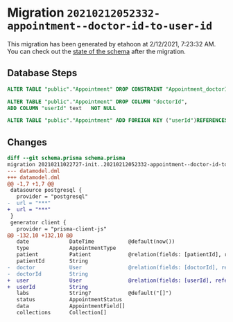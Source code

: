 # Migration `20210212052332-appointment--doctor-id-to-user-id`

This migration has been generated by etahoon at 2/12/2021, 7:23:32 AM.
You can check out the [state of the schema](./schema.prisma) after the migration.

## Database Steps

```sql
ALTER TABLE "public"."Appointment" DROP CONSTRAINT "Appointment_doctorId_fkey"

ALTER TABLE "public"."Appointment" DROP COLUMN "doctorId",
ADD COLUMN "userId" text   NOT NULL 

ALTER TABLE "public"."Appointment" ADD FOREIGN KEY ("userId")REFERENCES "public"."User"("id") ON DELETE CASCADE ON UPDATE CASCADE
```

## Changes

```diff
diff --git schema.prisma schema.prisma
migration 20210211022727-init..20210212052332-appointment--doctor-id-to-user-id
--- datamodel.dml
+++ datamodel.dml
@@ -1,7 +1,7 @@
 datasource postgresql {
   provider = "postgresql"
-  url = "***"
+  url = "***"
 }
 generator client {
   provider = "prisma-client-js"
@@ -132,10 +132,10 @@
   date             DateTime           @default(now())
   type             AppointmentType
   patient          Patient            @relation(fields: [patientId], references: [id])
   patientId        String
-  doctor           User               @relation(fields: [doctorId], references: [id])
-  doctorId         String
+  user             User               @relation(fields: [userId], references: [id])
+  userId           String
   labs             String?            @default("[]")
   status           AppointmentStatus
   data             AppointmentField[]
   collections      Collection[]
```


